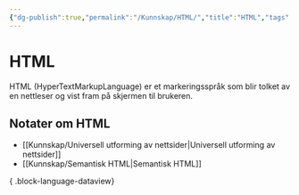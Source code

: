 ```yaml
---
{"dg-publish":true,"permalink":"/Kunnskap/HTML/","title":"HTML","tags":["it1","html"]}
---
```



# HTML
<abbr>HTML</abbr> (HyperTextMarkupLanguage) er et markeringsspråk som blir tolket av en nettleser og vist fram på skjermen til brukeren. 


## Notater om HTML
- [[Kunnskap/Universell utforming av nettsider\|Universell utforming av nettsider]]
- [[Kunnskap/Semantisk HTML\|Semantisk HTML]]

{ .block-language-dataview}